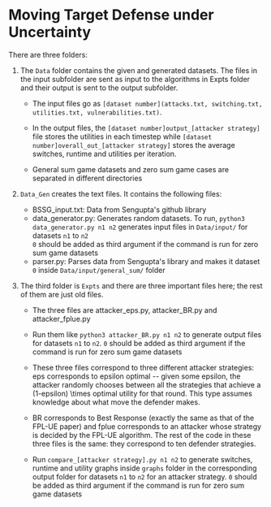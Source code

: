 # Moving Target Defense under Uncertainty

There are three folders: 

1. The `Data` folder contains the given and generated datasets. The files in the input subfolder are sent as input to the algorithms in Expts folder and their  output is sent to the output subfolder. 

    - The input files go as `[dataset number](attacks.txt, switching.txt, utilities.txt, vulnerabilities.txt)`. 

    - In the output files, the `[dataset number]output_[attacker strategy]` file stores the utilities in each timestep while `[dataset number]overall_out_[attacker strategy]` stores the average switches, runtime and utilities per iteration.

    - General sum game datasets and zero sum game cases are separated in different directories


2. `Data_Gen` creates the text files. It contains the following files:
    - BSSG_input.txt: Data from Sengupta's github library
    - data_generator.py: Generates random datasets. To run,
        `python3 data_generator.py n1 n2` generates input files  in `Data/input/` for datasets `n1` to `n2`  
        `0` should be added as third argument if the command is run for zero sum game datasets
    - parser.py: Parses data from Sengupta's library and makes it dataset `0` inside `Data/input/general_sum/` folder


3. The third folder is `Expts` and there are three important files here; the rest of them are just old files.

    - The three files are attacker_eps.py, attacker_BR.py and attacker_fplue.py
    - Run them like `python3 attacker_BR.py n1 n2` to generate output files for datasets `n1` to `n2`. `0` should be added as third argument if the command is run for zero sum game datasets
    - These three files correspond to three different attacker strategies: eps corresponds to epsilon optimal -- given some epsilon, the attacker randomly chooses between all the strategies that achieve a (1-epsilon) \times optimal utility for that round. This type assumes knowledge about what move the defender makes. 

    - BR corresponds to Best Response (exactly the same as that of the FPL-UE paper) and fplue corresponds to an attacker whose strategy is decided by the FPL-UE algorithm. The rest of the code in these three files is the same: they correspond to ten defender strategies.

    - Run `compare_[attacker strategy].py n1 n2` to generate switches, runtime and utility graphs inside `graphs` folder in the corresponding output folder for datasets `n1` to `n2` for an attacker strategy. `0` should be added as third argument if the command is run for zero sum game datasets
